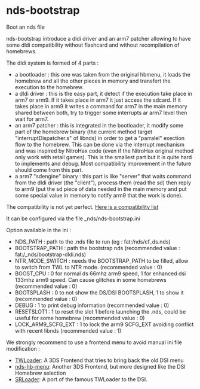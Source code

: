 # nds-bootstrap
Boot an nds file

nds-bootstrap introduce a dldi driver and an arm7 patcher allowing to have some dldi compatibility without flashcard and without recompilation of homebrews. 

The dldi system is formed of 4 parts :
- a bootloader : this one was taken from the original hbmenu, it loads the homebrew and all the other pieces in memory and transfert the execution to the homebrew.
- a dldi driver : this is the easy part, it detect if the execution take place in arm7 or arm9. If it takes place in arm7 it just access the sdcard. If it takes place in arm9 it writes a command for arm7 in the main memory shared between both, try to trigger some interrupts ar arm7 level then wait for arm7. 
- an arm7 patcher : this is integrated in the bootloader, it modify some part of the homebrew binary (the current method target "interruptDispatcher.s" of libnds) in order to get a "parralel" exection flow to the homebrew. This can be done via the interrupt mechanism and was inspired by NitroHax code (even if the NitroHax original method only work with retail games). This is the smallest part but it is quite hard to implements and debug. Most compatibility improvement in the future should come from this part.
- a arm7 "sdengine" binary : this part is like "server" that waits command from the dldi driver (the "client"), process them (read the sd) then reply to arm9 (put the sd piece of data needed in the main memory and put some special value in memory to notify arm9 that the work is done).

The compatibility is not yet perfect. [Here is a compatibility list](https://docs.google.com/spreadsheets/d/1M7MxYQzVhb4604esdvo57a7crSvbGzFIdotLW0bm0Co/edit?usp=sharing)

It can be configured via the file _nds/nds-bootstrap.ini

Option available in the ini :

- NDS_PATH : path to the .nds file to run (eg : fat:/nds/cf_ds.nds)
- BOOTSTRAP_PATH : path the bootstrap nds (recommended value : fat:/_nds/bootstrap-dldi.nds)
- NTR_MODE_SWITCH : needs the BOOTSTRAP_PATH to be filled, allow to switch from TWL to NTR mode. (recommended value : 0)
- BOOST_CPU : 0 for normal ds 66mhz arm9 speed, 1 for enhanced dsi 133mhz arm9 speed. Can cause glitches in some homebrews (recommended value : 0)
- BOOTSPLASH : 0 to not show the DS/DSI BOOTSPLASH, 1 to show it (recommended value : 0)
- DEBUG : 1 to print debug information (recommended value : 0)
- RESETSLOT1 : 1 to reset the slot 1 before launching the .nds, could be useful for some homebrew (recommended value : 0)
- LOCK_ARM9_SCFG_EXT : 1 to lock the arm9 SCFG_EXT avoiding conflict with recent libnds (recommended value : 1)

We strongly recommend to use a frontend menu to avoid manual ini file modification :
- [TWLoader](https://github.com/Robz8/TWLoader): A 3DS Frontend that tries to bring back the old DSI menu
- [nds-hb-menu](https://github.com/ahezard/nds-hb-menu/releases): Another 3DS Frontend, but more designed like the DSI Homebrew selection
- [SRLoader](https://github.com/Robz8/SRLoader): A port of the famous TWLoader to the DSI.
